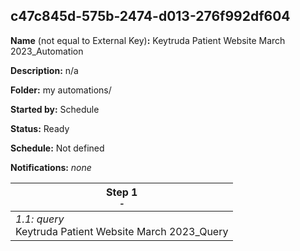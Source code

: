 ## c47c845d-575b-2474-d013-276f992df604

**Name** (not equal to External Key)**:** Keytruda Patient Website March 2023_Automation

**Description:** n/a

**Folder:** my automations/

**Started by:** Schedule

**Status:** Ready

**Schedule:** Not defined

**Notifications:** _none_


| Step 1<br>_<small>-</small>_ |
| --- |
| _1.1: query_<br>Keytruda Patient Website March 2023_Query |
